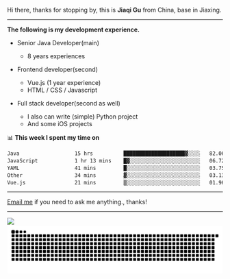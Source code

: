 Hi there, thanks for stopping by, this is **Jiaqi Gu** from China, base in Jiaxing.

---

**The following is my development experience.**

- Senior Java Developer(main)
  - 8 years experiences

- Frontend developer(second)
  - Vue.js (1 year experience)
  - HTML / CSS / Javascript
  
- Full stack developer(second as well)
  - I also can write (simple) Python project
  - And some iOS projects

📊 **This week I spent my time on**
<!--START_SECTION:waka-->

```txt
Java                  15 hrs          ████████████████████▓░░░░   82.06 %
JavaScript            1 hr 13 mins    █▓░░░░░░░░░░░░░░░░░░░░░░░   06.72 %
YAML                  41 mins         █░░░░░░░░░░░░░░░░░░░░░░░░   03.75 %
Other                 34 mins         ▓░░░░░░░░░░░░░░░░░░░░░░░░   03.13 %
Vue.js                21 mins         ▒░░░░░░░░░░░░░░░░░░░░░░░░   01.96 %
```

<!--END_SECTION:waka-->

---

[Email me](mailto:htk2klwgr@mozmail.com?subject=Hiring_from_GitHub) if you need to ask me anything., thanks!

---

![]( https://visitor-badge.glitch.me/badge?page_id=githubgujiaqi)
![]( https://github.com/droid-Q/droid-Q/raw/output/github-contribution-grid-snake.svg#gh-dark-mode-only)
